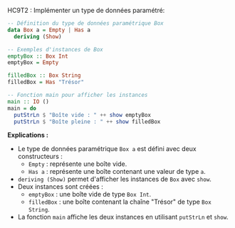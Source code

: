 HC9T2 : Implémenter un type de données paramétré:

```haskell
-- Définition du type de données paramétrique Box
data Box a = Empty | Has a
  deriving (Show)

-- Exemples d'instances de Box
emptyBox :: Box Int
emptyBox = Empty

filledBox :: Box String
filledBox = Has "Trésor"

-- Fonction main pour afficher les instances
main :: IO ()
main = do
  putStrLn $ "Boîte vide : " ++ show emptyBox
  putStrLn $ "Boîte pleine : " ++ show filledBox
```

**Explications :**
- Le type de données paramétrique `Box a` est défini avec deux constructeurs :
  - `Empty` : représente une boîte vide.
  - `Has a` : représente une boîte contenant une valeur de type `a`.
- `deriving (Show)` permet d'afficher les instances de `Box` avec `show`.
- Deux instances sont créées :
  - `emptyBox` : une boîte vide de type `Box Int`.
  - `filledBox` : une boîte contenant la chaîne "Trésor" de type `Box String`.
- La fonction `main` affiche les deux instances en utilisant `putStrLn` et `show`.

